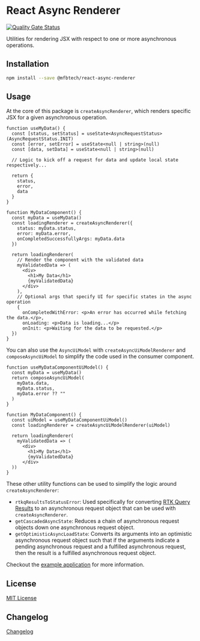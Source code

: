 # React Async Renderer

[![Quality Gate Status](https://sonarcloud.io/api/project_badges/measure?project=mfbtech_Syzygy_Web_App_align-ts_asyncRenderer&metric=alert_status&token=997661041de9f3486f374035a937bda621a25e88)](https://sonarcloud.io/summary/new_code?id=mfbtech_Syzygy_Web_App_align-ts_asyncRenderer)

Utilities for rendering JSX with respect to one or more asynchronous operations.

## Installation

```bash
npm install --save @mfbtech/react-async-renderer
```

## Usage

At the core of this package is `createAsyncRenderer`, which renders specific JSX for a given asynchronous operation.

```tsx
function useMyData() {
  const [status, setStatus] = useState<AsyncRequestStatus>(AsyncRequestStatus.INIT)
  const [error, setError] = useState<null | string>(null)
  const [data, setData] = useState<null | string>(null)

  // Logic to kick off a request for data and update local state respectively...

  return {
    status,
    error,
    data
  }
}

function MyDataComponent() {
  const myData = useMyData()
  const loadingRenderer = createAsyncRenderer({
    status: myData.status,
    error: myData.error,
    onCompletedSuccessfullyArgs: myData.data
  })

  return loadingRenderer(
    // Render the component with the validated data
    myValidatedData => (
      <div>
        <h1>My Data</h1>
        {myValidatedData}
      </div>
    ), 
    // Optional args that specify UI for specific states in the async operation
    {
      onCompletedWithError: <p>An error has occurred while fetching the data.</p>,
      onLoading: <p>Data is loading...</p>
      onInit: <p>Waiting for the data to be requested.</p>
  })
}
```

You can also use the `AsyncUiModel` with `createAsyncUiModelRenderer` and `composeAsyncUiModel` to simplify the code used in the consumer component.

```tsx
function useMyDataComponentUiModel() {
  const myData = useMyData()
  return composeAsyncUiModel(
    myData.data,
    myData.status,
    myData.error ?? ""
  )
}

function MyDataComponent() {
  const uiModel = useMyDataComponentUiModel()
  const loadingRenderer = createAsyncUiModelRenderer(uiModel)

  return loadingRenderer(
    myValidatedData => (
      <div>
        <h1>My Data</h1>
        {myValidatedData}
      </div>
  ))
}
```

These other utility functions can be used to simplify the logic around `createAsyncRenderer`:

- `rtkqResultsToStatusError`: Used specifically for converting [RTK Query Results](https://redux-toolkit.js.org/rtk-query/api/created-api/hooks#signature) to an asynchronous request object that can be used with `createAsyncRenderer`.
- `getCascadedAsyncState`: Reduces a chain of asynchronous request objects down one asynchronous request object.
- `getOptimisticAsyncLoadState`: Converts its arguments into an optimistic asynchronous request object such that if the arguments indicate a pending asynchronous request and a fulfilled asynchronous request, then the result is a fulfilled asynchronous request object.

Checkout the [example application](./example/README.md) for more information.

## License

[MIT License](./LICENSE)

## Changelog

[Changelog](./CHANGELOG.md)
